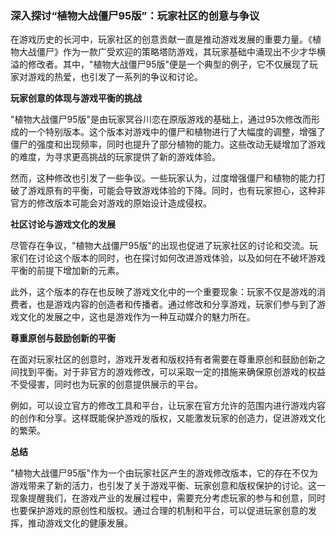 ### 深入探讨“植物大战僵尸95版”：玩家社区的创意与争议

在游戏历史的长河中，玩家社区的创意贡献一直是推动游戏发展的重要力量。《植物大战僵尸》作为一款广受欢迎的策略塔防游戏，其玩家基础中涌现出不少才华横溢的修改者。其中，"植物大战僵尸95版"便是一个典型的例子，它不仅展现了玩家对游戏的热爱，也引发了一系列的争议和讨论。

**玩家创意的体现与游戏平衡的挑战**

"植物大战僵尸95版"是由玩家冥谷川恋在原版游戏的基础上，通过95次修改而形成的一个特别版本。这个版本对游戏中的僵尸和植物进行了大幅度的调整，增强了僵尸的强度和出现频率，同时也提升了部分植物的能力。这些改动无疑增加了游戏的难度，为寻求更高挑战的玩家提供了新的游戏体验。

然而，这种修改也引发了一些争议。一些玩家认为，过度增强僵尸和植物的能力打破了游戏原有的平衡，可能会导致游戏体验的下降。同时，也有玩家担心，这种非官方的修改版本可能会对游戏的原始设计造成侵权。

**社区讨论与游戏文化的发展**

尽管存在争议，"植物大战僵尸95版"的出现也促进了玩家社区的讨论和交流。玩家们在讨论这个版本的同时，也在探讨如何改进游戏体验，以及如何在不破坏游戏平衡的前提下增加新的元素。

此外，这个版本的存在也反映了游戏文化中的一个重要现象：玩家不仅是游戏的消费者，也是游戏内容的创造者和传播者。通过修改和分享游戏，玩家们参与到了游戏文化的发展之中，这也是游戏作为一种互动媒介的魅力所在。

**尊重原创与鼓励创新的平衡**

在面对玩家社区的创意时，游戏开发者和版权持有者需要在尊重原创和鼓励创新之间找到平衡。对于非官方的游戏修改，可以采取一定的措施来确保原创游戏的权益不受侵害，同时也为玩家的创意提供展示的平台。

例如，可以设立官方的修改工具和平台，让玩家在官方允许的范围内进行游戏内容的创作和分享。这样既能保护游戏的版权，又能激发玩家的创造力，促进游戏文化的繁荣。

**总结**

"植物大战僵尸95版"作为一个由玩家社区产生的游戏修改版本，它的存在不仅为游戏带来了新的活力，也引发了关于游戏平衡、玩家创意和版权保护的讨论。这一现象提醒我们，在游戏产业的发展过程中，需要充分考虑玩家的参与和创意，同时也要保护游戏的原创性和版权。通过合理的机制和平台，可以促进玩家创意的发挥，推动游戏文化的健康发展。